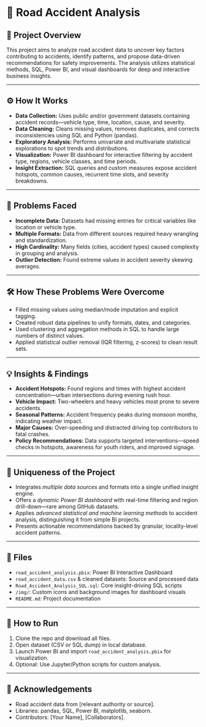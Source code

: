# 🚗 Road Accident Analysis

## 📌 Project Overview
This project aims to analyze road accident data to uncover key factors contributing to accidents, identify patterns, and propose data-driven recommendations for safety improvements. The analysis utilizes statistical methods, SQL, Power BI, and visual dashboards for deep and interactive business insights.

---

## ⚙️ How It Works
- **Data Collection:** Uses public and/or government datasets containing accident records—vehicle type, time, location, cause, and severity.
- **Data Cleaning:** Cleans missing values, removes duplicates, and corrects inconsistencies using SQL and Python (pandas).
- **Exploratory Analysis:** Performs univariate and multivariate statistical explorations to spot trends and distributions.
- **Visualization:** Power BI dashboard for interactive filtering by accident type, regions, vehicle classes, and time periods.
- **Insight Extraction:** SQL queries and custom measures expose accident hotspots, common causes, recurrent time slots, and severity breakdowns.

---

## 🚧 Problems Faced
- **Incomplete Data:** Datasets had missing entries for critical variables like location or vehicle type.
- **Multiple Formats:** Data from different sources required heavy wrangling and standardization.
- **High Cardinality:** Many fields (cities, accident types) caused complexity in grouping and analysis.
- **Outlier Detection:** Found extreme values in accident severity skewing averages.

---

## 🛠️ How These Problems Were Overcome
- Filled missing values using median/mode imputation and explicit tagging.
- Created robust data pipelines to unify formats, dates, and categories.
- Used clustering and aggregation methods in SQL to handle large numbers of distinct values.
- Applied statistical outlier removal (IQR filtering, z-scores) to clean result sets.

---

## 💡 Insights & Findings
- **Accident Hotspots:** Found regions and times with highest accident concentration—urban intersections during evening rush hour.
- **Vehicle Impact:** Two-wheelers and heavy vehicles most prone to severe accidents.
- **Seasonal Patterns:** Accident frequency peaks during monsoon months, indicating weather impact.
- **Major Causes:** Over-speeding and distracted driving top contributors to fatal crashes.
- **Policy Recommendations:** Data supports targeted interventions—speed checks in hotspots, awareness for youth riders, and improved signage.

---

## 🌟 Uniqueness of the Project
- Integrates *multiple data sources* and formats into a single unified insight engine.
- Offers a *dynamic Power BI dashboard* with real-time filtering and region drill-down—rare among GitHub datasets.
- Applies *advanced statistical and machine learning methods* to accident analysis, distinguishing it from simple BI projects.
- Presents actionable recommendations backed by granular, locality-level accident patterns.

---

## 📂 Files
- `road_accident_analysis.pbix`: Power BI Interactive Dashboard
- `road_accident_data.csv` & cleaned datasets: Source and processed data
- `Road_Accident_Analysis_SQL.sql`: Core insight-driving SQL scripts
- `/img/`: Custom icons and background images for dashboard visuals
- `README.md`: Project documentation

---

## 📝 How to Run
1. Clone the repo and download all files.
2. Open dataset (CSV or SQL dump) in local database.
3. Launch Power BI and import `road_accident_analysis.pbix` for visualization.
4. Optional: Use Jupyter/Python scripts for custom analysis.

---

## 🙏 Acknowledgements
- Road accident data from [relevant authority or source].
- Libraries: pandas, SQL, Power BI, matplotlib, seaborn.
- Contributors: [Your Name], [Collaborators].


